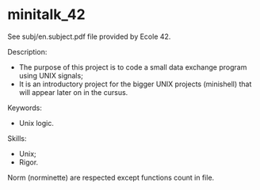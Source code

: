 # minitalk_42

See subj/en.subject.pdf file provided by Ecole 42.

Description:
- The purpose of this project is to code a small data exchange program using UNIX signals;
- It is an introductory project for the bigger UNIX projects (minishell) that will appear later on in the cursus.

Keywords:
- Unix logic.

Skills:
- Unix;
- Rigor.

Norm (norminette) are respected except functions count in file.
